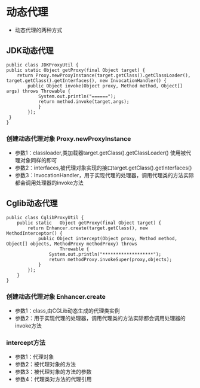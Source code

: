 # 动态代理
* 动态代理的两种方式
## JDK动态代理
    public class JDKProxyUtil {
    public static Object getProxy(final Object target) {
        return Proxy.newProxyInstance(target.getClass().getClassLoader(), target.getClass().getInterfaces(), new InvocationHandler() {
            public Object invoke(Object proxy, Method method, Object[] args) throws Throwable {
                System.out.println("======");
                return method.invoke(target,args);
                }
            });
     }
    }
### 创建动态代理对象 Proxy.newProxyInstance
* 参数1：classloader,类加载器target.getClass().getClassLoader() 使用被代理对象同样的即可
* 参数2：interfaces,被代理对象实现的接口target.getClass().getInterfaces()
* 参数3：InvocationHandler，用于实现代理的处理器，调用代理类的方法实际都会调用处理器的invoke方法
## Cglib动态代理
    public class CglibProxyUtil {
        public static   Object getProxy(final Object target) {
            return Enhancer.create(target.getClass(), new MethodInterceptor() {
                public Object intercept(Object proxy, Method method, Object[] objects, MethodProxy methodProxy) throws
                        Throwable {
                    System.out.println("*******************");
                    return methodProxy.invokeSuper(proxy,objects);
                }
            });
        }
    }
### 创建动态代理对象 Enhancer.create
* 参数1：class,由CGLib动态生成的代理类实例
* 参数2：用于实现代理的处理器，调用代理类的方法实际都会调用处理器的invoke方法
### intercept方法
* 参数1：代理对象
* 参数2：被代理对象的方法
* 参数3：被代理对象的方法的参数
* 参数4：代理类对方法的代理引用
